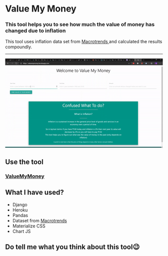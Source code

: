 # Value My Money
### This tool helps you to see how much the value of money has changed due to inflation 
This tool uses inflation data set from <a href="https://www.macrotrends.net/"> Macrotrends </a> and calculated the results compoundly. 

<hr>
<img src="./demo/valuemymoney.gif">

## Use the tool
### <a href="https://valuemymoney.herokuapp.com/"> ValueMyMoney </a>

## What I have used?
- Django 
- Heroku
- Pandas
- Dataset from <a href="https://www.macrotrends.net/"> Macrotrends </a>
- Materialize CSS
- Chart JS

## Do tell me what you think about this tool😉